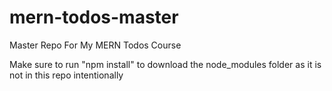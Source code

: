 # mern-todos-master
Master Repo For My MERN Todos Course

Make sure to run "npm install" to download the node_modules folder as it is not in this repo intentionally